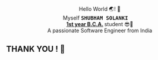 <p align="center"> Hello World 🌏! 👋 <br> Myself <strong> <kbd>SHUBHAM SOLANKI </strong> <a href="https://priyansh.is-a.dev"> <img src="https://priyansh.pages.dev/c/emojis/verified.png" width="15" height="15"> </a></kbd> <br>  <strong> <ins>1st year B.C.A.</ins> </strong> student 😎🤏 <br> A passionate Software Engineer from India </p>


<!-- <div align="center"> <b>Languages & tools I use</b> <br> <a href="https://www.w3schools.com/html/default.asp"><img src="https://priyansh.pages.dev/c/emojis/html.png" width="30" height="30"></a> <a href="https://www.w3schools.com/css/default.asp"><img src="https://priyansh.pages.dev/c/emojis/css.png" width="30" height="30"></a> <a href="https://www.w3schools.com/js/default.asp/"><img src="https://priyansh.pages.dev/c/emojis/js.png" width="30" height="30"></a> <a href="https://tailwindcss.com/docs"><img src="https://priyansh.vercel.app/emojis/tailwindcss.png" width="30" height="30"></a> <br> <a href="https://www.w3schools.com/mongodb/index.php/"><img src="https://priyansh.pages.dev/c/emojis/mongodb.png" width="30" height="30"></a>  <a href="https://www.w3schools.com/git/default.asp"><img src="https://priyansh.pages.dev/c/emojis/git.png" width="30" height="30"></a>
<a href="https://developers.cloudflare.com/learning-paths/get-started/"><img src="https://priyansh.pages.dev/c/emojis/cloudflare.png" width="30" height="30"></a></div> 

 -->
<!-- <div align="center"> <br> 
<a href=" https://twitter.com/Shubham_Sen_01?t=jSkWWnjRn4dtuntUnLLC7g&s=35 "> </a>
<a href=" shubhamsolanki57051@gmail.com "></a> 
</div>

 -->


<!-- <img align="center" alt="coding" width="400" src="https://user-images.githubusercontent.com/55389276/140866485-8fb1c876-9a8f-4d6a-98dc-08c4981eaf70.gif">

<p align="left"> <img src="https://komarev.com/ghpvc/?username=Shubham Solanki & label=Profile%20views&color=0e75b6&style=flat" alt="Shubham Solanki" /> </p>



  ### Hii there <img src="https://github.com/CrazyIndianDeveloper/CrazyIndianDeveloper/blob/main/wavehand.gif" width="30px">  I'm Crazy Indian Developer <img src="https://media.giphy.com/media/WUlplcMpOCEmTGBtBW/giphy.gif" width="30"> 
 


 <p align="center">
	<a href="https://github.com/crazyindiandeveloper"><img src="https://img.shields.io/github/followers/crazyindiandeveloper.svg?label=GitHub&style=social" alt="GitHub" height="20"></a>
</p>
 
<p  align="center"><img src="https://media.giphy.com/media/SWoSkN6DxTszqIKEqv/giphy.gif" alt="Coder GIF" width="500" height="400">
	
### About Me : <img src="https://github.com/CrazyIndianDeveloper/Dust/blob/main/Sunglasses.gif" width="30px">

I'm an student of **Computer Application**. I'm very passionate about making my own tools for **Hacking**. Some technologies I enjoy working with, include :`Java, CPP, JavaScript, C, CSS, HTML, Python.` I am also Studying **Cyber Security And Ethical Hacking**.I also Love Sharing my knowledge with others. I love **Mentoring Juniors**.


<br />

## **Talking about Personal Stuffs:**

- 🌱 I’m currently learning ** HTML,CSS,JAVASCRIPT,C++**.	
- 👯 I’m looking to collaborate on **College Project ** 🤝
- 🤔 I’m looking for help with **Open-Source Contribution** :-)
- 💬 Ask me about anything, I am happy to help you**:
- 📫 How to reach me: [**Instagram**](shubham___sen_) - I just love meeting people here.
- <img src="https://media.giphy.com/media/LnQjpWaON8nhr21vNW/giphy.gif" width="60"> <em><b>I love connecting with different people</b> so if you want to say <b>hi, I'll be happy to meet you more!!</b> 😊</em>


<br/>


## **Languages and Tools:**  


<code><img height="35" src="https://upload.wikimedia.org/wikipedia/commons/thumb/1/10/CSS3_and_HTML5_logos_and_wordmarks.svg/791px-CSS3_and_HTML5_logos_and_wordmarks.svg.png"></code>
<code><img height="35" src="https://raw.githubusercontent.com/github/explore/80688e429a7d4ef2fca1e82350fe8e3517d3494d/topics/javascript/javascript.png"></code>
<code><img height="35" src="https://raw.githubusercontent.com/github/explore/80688e429a7d4ef2fca1e82350fe8e3517d3494d/topics/c/c.png"></code>
<code><img height="35" src="https://raw.githubusercontent.com/github/explore/80688e429a7d4ef2fca1e82350fe8e3517d3494d/topics/cpp/cpp.png"></code>
<code><img height="35" src="https://raw.githubusercontent.com/github/explore/80688e429a7d4ef2fca1e82350fe8e3517d3494d/topics/python/python.png"></code>
<code><img height="35" src="https://raw.githubusercontent.com/github/explore/80688e429a7d4ef2fca1e82350fe8e3517d3494d/topics/terminal/terminal.png"></code>

<br/>
<!--  <img align="center" src="https://github-readme-stats.vercel.app/api/top-langs/?username=crazyindiandeveloper&layout=compact&theme=material-palenight" />


<br/> -->

<!-- <p><br/>&nbsp;<img align="center"[states] src="https://github-readme-stats.vercel.app/api?username=crazyindiandeveloper&show_icons=true&locale=en&show_owner=true" alt="crazyindiandeveloper	" /></p>
 -->
<!-- ## My Popular repositories
<a href="https://github.com/crazyindiandeveloper/XeroSploit-Installer">
<img align="center" src="https://github-readme-stats.vercel.app/api/pin/?username=crazyindiandeveloper&repo=XeroSploit-Installer&theme=material-palenight" />
</a> -->


<!-- <a href="https://github.com/CrazyIndianDeveloper/DesktopWatchV1.0">
<img align="center" src="https://github-readme-stats.vercel.app/api/pin/?username=crazyindiandeveloper&repo=DesktopWatchV1.0&theme=material-palenight" />
</a>
<br /> -->

## THANK YOU !  :sparkling_heart:  



